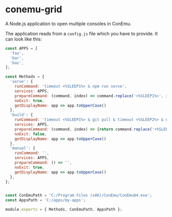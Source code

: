 # conemu-grid
A Node.js application to open multiple consoles in ConEmu.

The application reads from a `config.js` file which you have to provide. It can look like this:

```javascript
const APPS = [
  'foo',
  'bar',
  'baz',
];

const Methods = {
  'serve': {
    runCommand: 'timeout <%SLEEP1%> & npm run serve',
    services: APPS,
    prepareCommand: (command, index) => command.replace('<%SLEEP1%>', index * 3),
    noExit: true,
    getDisplayName: app => app.toUpperCase()
  },
  'build': {
    runCommand: 'timeout <%SLEEP1%> & git pull & timeout <%SLEEP2%> & npm run build',
    services: APPS,
    prepareCommand: (command, index) => {return command.replace('<%SLEEP1%>', index * 2).replace('<%SLEEP2%>', index * 6);},
    noExit: false,
    getDisplayName: app => app.toUpperCase()
  },
  'manual': {
    runCommand: '',
    services: APPS,
    prepareCommand: () => '',
    noExit: true,
    getDisplayName: app => app.toUpperCase()
  },
};


const ConEmuPath = 'C:/Program Files (x86)/ConEmu/ConEmu64.exe';
const AppsPath = 'C:/apps/my-apps';

module.exports = { Methods, ConEmuPath, AppsPath };
```